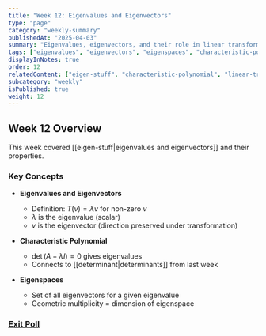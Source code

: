 ```yaml
---
title: "Week 12: Eigenvalues and Eigenvectors"
type: "page"
category: "weekly-summary"
publishedAt: "2025-04-03"
summary: "Eigenvalues, eigenvectors, and their role in linear transformations"
tags: ["eigenvalues", "eigenvectors", "eigenspaces", "characteristic-polynomial", "linear-transformations"]
displayInNotes: true
order: 12
relatedContent: ["eigen-stuff", "characteristic-polynomial", "linear-transformations", "determinant"]
subcategory: "weekly"
isPublished: true
weight: 12
---
```


## Week 12 Overview

This week covered [[eigen-stuff|eigenvalues and eigenvectors]] and their properties.

### Key Concepts

- **Eigenvalues and Eigenvectors**
  - Definition: $T(v) = \lambda v$ for non-zero $v$
  - $\lambda$ is the eigenvalue (scalar)
  - $v$ is the eigenvector (direction preserved under transformation)

- **Characteristic Polynomial**
  - $\det(A - \lambda I) = 0$ gives eigenvalues
  - Connects to [[determinant|determinants]] from last week

- **Eigenspaces**
  - Set of all eigenvectors for a given eigenvalue
  - Geometric multiplicity = dimension of eigenspace

### [Exit Poll](https://forms.gle/NTJ2R2AwB3N4c8Ah9)
